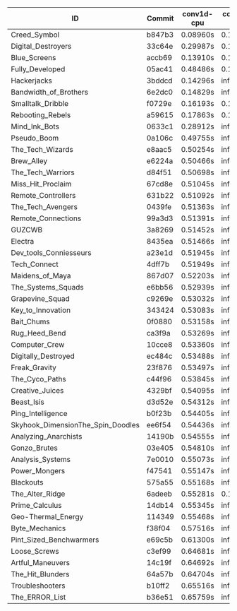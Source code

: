 |ID|Commit|conv1d-cpu|conv1d-gpu|DWSPConv2D-gpu|gemm-gpu|avg|
|-|-|-|-|-|-|-|
|Creed_Symbol|b847b3|0.08960s|0.11875s|3.06320s|1.81820s|1.27244s|
|Digital_Destroyers|33c64e|0.29987s|0.12538s|3.11912s|2.06082s|1.40130s|
|Blue_Screens|accb69|0.13910s|0.15037s|3.24486s|2.28207s|1.45410s|
|Fully_Developed|05ac41|0.48486s|0.14012s|3.09888s|2.20404s|1.48197s|
|Hackerjacks|3bddcd|0.14296s|infs|infs|5.05099s|infs|
|Bandwidth_of_Brothers|6e2dc0|0.14829s|infs|infs|2.17579s|infs|
|Smalltalk_Dribble|f0729e|0.16193s|0.15106s|infs|1.99051s|infs|
|Rebooting_Rebels|a59615|0.17863s|0.12870s|infs|1.92031s|infs|
|Mind_Ink_Bots|0633c1|0.28912s|infs|infs|4.60387s|infs|
|Pseudo_Boom|0a106c|0.49755s|infs|infs|4.76767s|infs|
|The_Tech_Wizards|e8aac5|0.50254s|infs|infs|4.54374s|infs|
|Brew_Alley|e6224a|0.50466s|infs|infs|4.60201s|infs|
|The_Tech_Warriors|d84f51|0.50698s|infs|infs|4.50161s|infs|
|Miss_Hit_Proclaim|67cd8e|0.51045s|infs|infs|4.64097s|infs|
|Remote_Controllers|631b22|0.51092s|infs|infs|4.55264s|infs|
|The_Tech_Avengers|0439fe|0.51363s|infs|infs|4.49831s|infs|
|Remote_Connections|99a3d3|0.51391s|infs|infs|4.61976s|infs|
|GUZCWB|3a8269|0.51452s|infs|infs|4.51219s|infs|
|Electra|8435ea|0.51466s|infs|infs|4.57165s|infs|
|Dev_tools_Conniesseurs|a23e1d|0.51945s|infs|infs|4.55727s|infs|
|Tech_Connect|4dff7b|0.51949s|infs|infs|4.53684s|infs|
|Maidens_of_Maya|867d07|0.52203s|infs|infs|4.52093s|infs|
|The_Systems_Squads|e6bb56|0.52939s|infs|infs|4.57373s|infs|
|Grapevine_Squad|c9269e|0.53032s|infs|infs|4.74343s|infs|
|Key_to_Innovation|343424|0.53083s|infs|infs|4.71496s|infs|
|Bait_Chums|0f0880|0.53158s|infs|infs|4.58146s|infs|
|Rug_Heed_Bend|ca3f9a|0.53269s|infs|infs|4.51300s|infs|
|Computer_Crew|10cce8|0.53360s|infs|infs|4.55921s|infs|
|Digitally_Destroyed|ec484c|0.53488s|infs|infs|4.59786s|infs|
|Freak_Gravity|23f876|0.53497s|infs|infs|4.60574s|infs|
|The_Cyco_Paths|c44f96|0.53845s|infs|infs|4.62903s|infs|
|Creative_Juices|4329bf|0.54095s|infs|infs|4.56348s|infs|
|Beast_Isis|d3d52e|0.54312s|infs|infs|4.72858s|infs|
|Ping_Intelligence|b0f23b|0.54405s|infs|infs|4.62601s|infs|
|Skyhook_DimensionThe_Spin_Doodles|ee6f54|0.54436s|infs|infs|4.60348s|infs|
|Analyzing_Anarchists|14190b|0.54555s|infs|infs|4.66789s|infs|
|Gonzo_Brutes|03e405|0.54810s|infs|infs|4.72126s|infs|
|Analysis_Systems|7e0010|0.55073s|infs|infs|4.60373s|infs|
|Power_Mongers|f47541|0.55147s|infs|infs|4.56604s|infs|
|Blackouts|575a55|0.55168s|infs|infs|4.56377s|infs|
|The_Alter_Ridge|6adeeb|0.55281s|0.15400s|infs|4.54083s|infs|
|Prime_Calculus|14db14|0.55345s|infs|infs|4.59169s|infs|
|Geo-Thermal_Energy|114349|0.55468s|infs|infs|4.70149s|infs|
|Byte_Mechanics|f38f04|0.57516s|infs|infs|5.17896s|infs|
|Pint_Sized_Benchwarmers|e69c5b|0.61300s|infs|infs|4.58601s|infs|
|Loose_Screws|c3ef99|0.64681s|infs|infs|5.06694s|infs|
|Artful_Maneuvers|14c19f|0.64692s|infs|infs|5.06167s|infs|
|The_Hit_Blunders|64a57b|0.64704s|infs|infs|5.02441s|infs|
|Troubleshooters|b10ff2|0.65516s|infs|infs|5.09291s|infs|
|The_ERROR_List|b36e51|0.65759s|infs|infs|5.05594s|infs|

